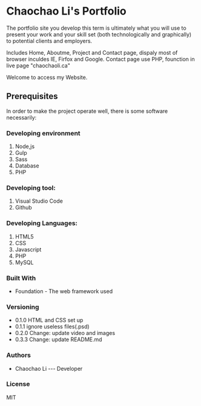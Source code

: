 # Chaochao Li's Portfolio

The portfolio site you develop this term is ultimately what you will use to present
your work and your skill set (both technologically and graphically) to potential clients
and employers. 

Includes Home, Aboutme, Project and Contact page, dispaly most of browser inculdes IE, Firfox and Google.
Contact page use PHP, founction in live page "chaochaoli.ca"

Welcome to access my Website.
## Prerequisites
In order to make the project operate well, there is some software necessarily:

### Developing environment
 1. Node,js
 2. Gulp
 3. Sass
 4. Database
 5. PHP

### Developing tool:
 1. Visual Studio Code
 2. Github

### Developing Languages:
 1. HTML5
 2. CSS
 3. Javascript
 4. PHP
 5. MySQL

### Built With
* Foundation - The web framework used

### Versioning
* 0.1.0 HTML and CSS set up
* 0.1.1 ignore useless files(.psd)
* 0.2.0 Change: update video and images
* 0.3.3 Change: update README.md

### Authors 
* Chaochao Li --- Developer

### License
MIT